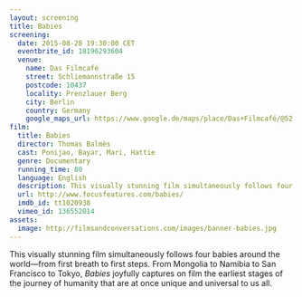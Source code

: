 ```yaml
---
layout: screening
title: Babies
screening:
  date: 2015-08-28 19:30:00 CET
  eventbrite_id: 18196293604
  venue:
    name: Das Filmcafé
    street: Schliemannstraße 15
    postcode: 10437
    locality: Prenzlauer Berg
    city: Berlin
    country: Germany
    google_maps_url: https://www.google.de/maps/place/Das+Filmcafé/@52.543592,13.41985,17z/data=!4m6!1m3!3m2!1s0x47a84dff985f5863:0x6730066f8aa942d6!2sDas+Filmcafé!3m1!1s0x47a84dff985f5863:0x6730066f8aa942d6
film:
  title: Babies
  director: Thomas Balmès
  cast: Ponijao, Bayar, Mari, Hattie
  genre: Documentary
  running_time: 80
  language: English
  description: This visually stunning film simultaneously follows four babies around the world—from first breath to first steps.  Babies joyfully captures on film the earliest stages of the journey of humanity that are at once unique and universal to us all.
  url: http://www.focusfeatures.com/babies/
  imdb_id: tt1020938
  vimeo_id: 136552014
assets:
  image: http://filmsandconversations.com/images/banner-babies.jpg
---
```

This visually stunning film simultaneously follows four babies around the world—from first breath to first steps.  From Mongolia to Namibia to San Francisco to Tokyo, *Babies* joyfully captures on film the earliest stages of the journey of humanity that are at once unique and universal to us all.
